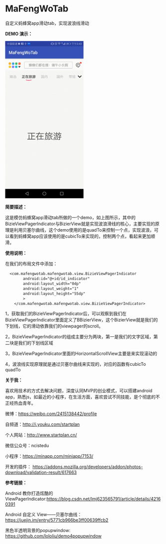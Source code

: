 # MaFengWoTab
自定义蚂蜂窝app滑动tab，实现波浪线滑动

**DEMO 演示：**

<img src="https://github.com/MROU/MaFengWoTab/blob/master/app/src/main/res/mipmap-hdpi/mafengwotab.gif?raw=true" width="50%" height="50%">


**简要描述：**

 这是模仿蚂蜂窝app滑动tab所做的一个demo，如上图所示，其中的BizieViewPagerIndicator与BizierView就是实现波浪滑线的核心，主要实现的原理是利用贝塞尔曲线，这个demo使用的是quadTo来控制一个点，实现波浪，可以看到蚂蜂窝app应该使用的是cubicTo来实现的，控制两个点，看起来更加顺滑。

 **使用说明：**
 
 在我们的布局文件中添加：
 
 

```
  <com.mafengwotab.mafengwotab.view.BizieViewPagerIndicator
        android:id="@+id/id_indicator"
        android:layout_width="0dp"
        android:layout_weight="1"
        android:layout_height="55dp"
        >
    </com.mafengwotab.mafengwotab.view.BizieViewPagerIndicator>
```

1，获取我们的BizieViewPagerIndicator后，可以观察到我们在BizieViewPagerIndicator里面定义了BBizierView，这个BizierView就是我们的下划线，它的滑动依靠我们的viewpager的scroll。

2，BizieViewPagerIndicator的组成主要分为两块，第一是我们的文字区域，第二块是我们的下划线区域

3，BizieViewPagerIndicator里面的HorizontalScrollView主要是来实现滚动的

4，波浪线实现原理就是通过贝塞尔曲线来实现的，对应的函数有cubicTo quadTo

**关于我：**

喜欢用技术的方式去解决问题，深度认同MVP的创业模式，可以搭建android app，熟悉js，如最近的小程序，在生活方面，喜欢尝试不同技能，是个彻底的不正经热血青年。

微博：https://weibo.com/2415138442/profile

自频道：http://i.youku.com/startplan

个人网站：http://www.startplan.cn/

微信公众号：ncistedu

小程序：https://minapp.com/miniapp/7153/

开发的插件： https://addons.mozilla.org/developers/addon/photos-download/validation-result/617663

**参考链接：**

Android 教你打造炫酷的ViewPagerIndicator:https://blog.csdn.net/lmj623565791/article/details/42160391

Android 自定义 View——贝塞尔曲线：
https://juejin.im/entry/5771cb966be3ff00639ffcb2

黑色半透明背景的popupwindow:
https://github.com/lololiu/demo4popupwindow





